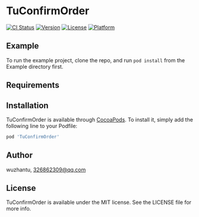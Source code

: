# TuConfirmOrder

[![CI Status](https://img.shields.io/travis/wuzhantu/TuConfirmOrder.svg?style=flat)](https://travis-ci.org/wuzhantu/TuConfirmOrder)
[![Version](https://img.shields.io/cocoapods/v/TuConfirmOrder.svg?style=flat)](https://cocoapods.org/pods/TuConfirmOrder)
[![License](https://img.shields.io/cocoapods/l/TuConfirmOrder.svg?style=flat)](https://cocoapods.org/pods/TuConfirmOrder)
[![Platform](https://img.shields.io/cocoapods/p/TuConfirmOrder.svg?style=flat)](https://cocoapods.org/pods/TuConfirmOrder)

## Example

To run the example project, clone the repo, and run `pod install` from the Example directory first.

## Requirements

## Installation

TuConfirmOrder is available through [CocoaPods](https://cocoapods.org). To install
it, simply add the following line to your Podfile:

```ruby
pod 'TuConfirmOrder'
```

## Author

wuzhantu, 326862309@qq.com

## License

TuConfirmOrder is available under the MIT license. See the LICENSE file for more info.
